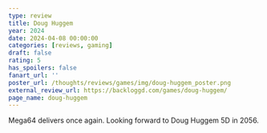 ```yaml
---
type: review
title: Doug Huggem
year: 2024
date: 2024-04-08 00:00:00
categories: [reviews, gaming]
draft: false
rating: 5
has_spoilers: false
fanart_url: ''
poster_url: /thoughts/reviews/games/img/doug-huggem_poster.png
external_review_url: https://backloggd.com/games/doug-huggem/
page_name: doug-huggem
---
```


Mega64 delivers once again. Looking forward to Doug Huggem 5D in 2056.

							